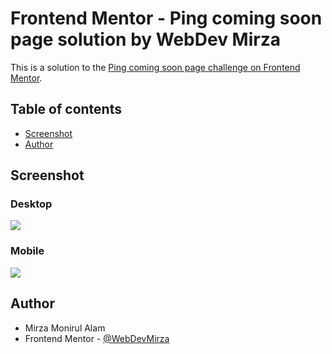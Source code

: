 # Frontend Mentor - Ping coming soon page solution by WebDev Mirza

This is a solution to the [Ping coming soon page challenge on Frontend Mentor](https://www.frontendmentor.io/challenges/ping-single-column-coming-soon-page-5cadd051fec04111f7b848da).

## Table of contents

- [Screenshot](#screenshot)
- [Author](#author)

## Screenshot

### Desktop

![](./lg.png)

### Mobile

![](./sm.png)

## Author

- Mirza Monirul Alam
- Frontend Mentor - [@WebDevMirza](https://www.frontendmentor.io/profile/WebDevMirza)
